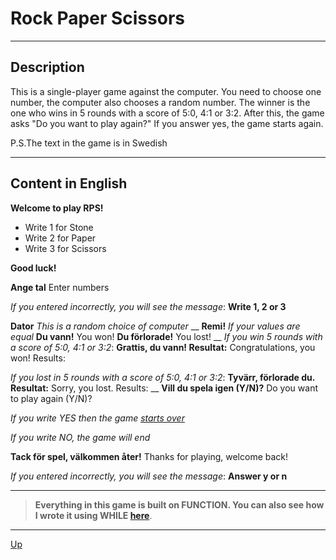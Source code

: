 <a id="anchor"></a>
# Rock Paper Scissors

---
## Description
This is a single-player game against the computer. You need to choose one number, the computer also chooses a random number. The winner is the one who wins in 5 rounds with a score of 5:0, 4:1 or 3:2. After this, the game asks "Do you want to play again?" If you answer yes, the game starts again.

P.S.The text in the game is in Swedish

***

## Content in English 
__Welcome to play RPS!__

* Write 1 for Stone
* Write 2 for Paper
* Write 3 for Scissors

__Good luck!__

<a id="start"></a>
__Ange tal__
Enter numbers

_If you entered incorrectly, you will see the message_: __Write 1, 2 or 3__

__Dator__
_This is a random choice of computer_
__
__Remi!__
_If your values are equal_
__Du vann!__
You won!
__Du förlorade!__
You lost!
__
_If you win 5 rounds with a score of 5:0, 4:1 or 3:2_:
__Grattis, du vann! Resultat:__
Congratulations, you won! Results:


_If you lost in 5 rounds with a score of 5:0, 4:1 or 3:2_:
__Tyvärr, förlorade du. Resultat:__
Sorry, you lost. Results:
__
__Vill du spela igen (Y/N)?__
Do you want to play again (Y/N)?

_If you write YES then the game [starts over](#start)_

_If you write NO, the game will end_

__Tack för spel, välkommen åter!__
Thanks for playing, welcome back!

_If you entered incorrectly, you will see the message_: __Answer y or n__

***

>__Everything in this game is built on FUNCTION. You can also see how I wrote it using WHILE  [here](https://github.com/ROOTZLA/RPS_2)__.
***
[Up](#anchor)

